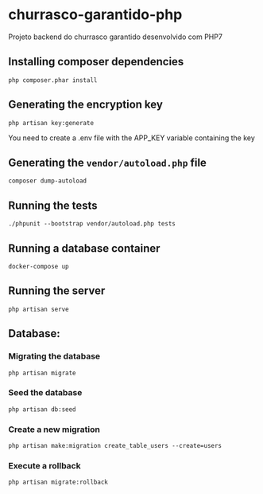 # churrasco-garantido-php
Projeto backend do churrasco garantido desenvolvido com PHP7

## Installing composer dependencies

```
php composer.phar install
```

## Generating the encryption key

```
php artisan key:generate
```
You need to create a .env file with the APP_KEY variable containing the key


## Generating the `vendor/autoload.php` file

```
composer dump-autoload
```

## Running the tests

```
./phpunit --bootstrap vendor/autoload.php tests
```

## Running a database container

```
docker-compose up
```

## Running the server

```
php artisan serve
```

## Database:

### Migrating the database

```
php artisan migrate
```

### Seed the database

```
php artisan db:seed
```

### Create a new migration

```
php artisan make:migration create_table_users --create=users
```

### Execute a rollback

```
php artisan migrate:rollback
```